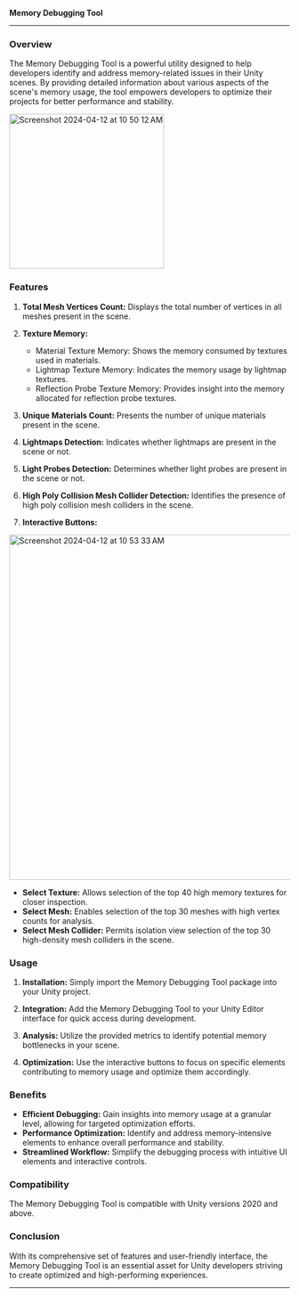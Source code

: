 **Memory Debugging Tool**

---

### Overview

The Memory Debugging Tool is a powerful utility designed to help developers identify and address memory-related issues in their Unity scenes. By providing detailed information about various aspects of the scene's memory usage, the tool empowers developers to optimize their projects for better performance and stability.

<img width="278" alt="Screenshot 2024-04-12 at 10 50 12 AM" src="https://github.com/virendra531/SceneVitals/assets/19781051/a76538f0-075b-4e4a-a269-1a9f34d05ef2">


### Features

1. **Total Mesh Vertices Count:** Displays the total number of vertices in all meshes present in the scene.

2. **Texture Memory:**
   - Material Texture Memory: Shows the memory consumed by textures used in materials.
   - Lightmap Texture Memory: Indicates the memory usage by lightmap textures.
   - Reflection Probe Texture Memory: Provides insight into the memory allocated for reflection probe textures.

3. **Unique Materials Count:** Presents the number of unique materials present in the scene.

4. **Lightmaps Detection:** Indicates whether lightmaps are present in the scene or not.

5. **Light Probes Detection:** Determines whether light probes are present in the scene or not.

6. **High Poly Collision Mesh Collider Detection:** Identifies the presence of high poly collision mesh colliders in the scene.

7. **Interactive Buttons:**
<img width="620" alt="Screenshot 2024-04-12 at 10 53 33 AM" src="https://github.com/virendra531/SceneVitals/assets/19781051/1c46e38c-aaaf-4af1-ac9b-73cc32db335b">

   - **Select Texture:** Allows selection of the top 40 high memory textures for closer inspection.
   - **Select Mesh:** Enables selection of the top 30 meshes with high vertex counts for analysis.
   - **Select Mesh Collider:** Permits isolation view selection of the top 30 high-density mesh colliders in the scene.

### Usage

1. **Installation:** Simply import the Memory Debugging Tool package into your Unity project.

2. **Integration:** Add the Memory Debugging Tool to your Unity Editor interface for quick access during development.

3. **Analysis:** Utilize the provided metrics to identify potential memory bottlenecks in your scene.

4. **Optimization:** Use the interactive buttons to focus on specific elements contributing to memory usage and optimize them accordingly.

### Benefits

- **Efficient Debugging:** Gain insights into memory usage at a granular level, allowing for targeted optimization efforts.
- **Performance Optimization:** Identify and address memory-intensive elements to enhance overall performance and stability.
- **Streamlined Workflow:** Simplify the debugging process with intuitive UI elements and interactive controls.

### Compatibility

The Memory Debugging Tool is compatible with Unity versions 2020 and above.

### Conclusion

With its comprehensive set of features and user-friendly interface, the Memory Debugging Tool is an essential asset for Unity developers striving to create optimized and high-performing experiences.

---
